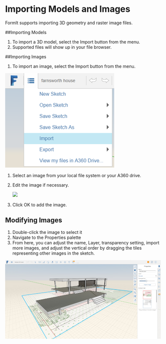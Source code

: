 # Importing Models and Images

FormIt supports importing 3D geometry and raster image files.

##Importing Models

1. To import a 3D model, select the Import button from the menu.
2. Supported files will show up in your file browser.

##Importing Images

1. To import an image, select the Import button from the menu.

![](Images/GUID-290FDA11-690B-4231-88D9-F1E9CBCFF816-low.png)

1. Select an image from your local file system or your A360 drive.
2. Edit the image if necessary. 
    
    ![](Images/GUID-71B095CB-F655-4B8D-8488-A474084F095F-low.png)
3. Click OK to add the image.

## Modifying Images

1. Double-click the image to select it
2. Navigate to the Properties palette
3. From here, you can adjust the name, Layer, transparency setting, import more images, and adjust the vertical order by dragging the tiles representing other images in the sketch.
    
![](Images/GUID-911B5932-8342-4CCF-BBAF-B761959F482B-low.jpg)
